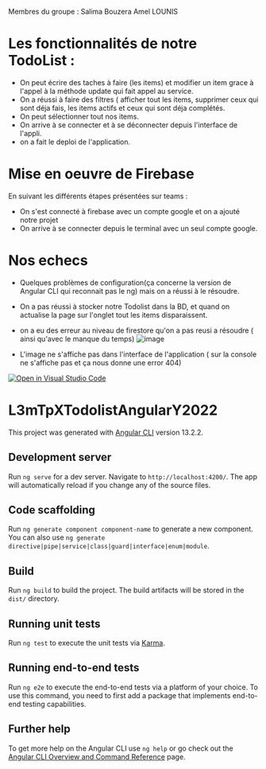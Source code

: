 Membres du groupe : 
Salima Bouzera 
Amel LOUNIS 

# Les fonctionnalités de notre  TodoList : 

- On peut écrire des taches à faire (les items) et modifier un item grace à l'appel à la méthode update qui fait appel au service.
- On a réussi à faire des filtres ( afficher tout les items, supprimer ceux qui sont déja fais, les items actifs et ceux qui sont déja complétés.
- On peut sélectionner tout nos items. 
- On arrive à se connecter et à se déconnecter depuis l'interface de l'appli.
- on a fait le deploi de l'application.

# Mise en oeuvre de Firebase  
 En suivant les différents étapes présentées sur teams : 
 - On s'est connecté à firebase avec un compte google et on a ajouté notre projet 
 - On arrive à se connecter depuis le terminal avec un seul compte google.
 

# Nos echecs 
-  Quelques problèmes de configuration(ça concerne la version de Angular CLI qui reconnait pas le ng) mais on a réussi à le résoudre.
- On a pas réussi à stocker notre Todolist dans la BD, et quand on actualise la page sur l'onglet tout les items disparaissent. 
- on a eu des erreur au niveau de firestore qu'on a pas reusi a résoudre ( ainsi qu'avec le manque du temps)
![image](https://user-images.githubusercontent.com/77328590/162489280-48134b52-7697-48b0-a179-b84c0c7454e4.png)

- L'image ne s'affiche pas dans l'interface de l'application ( sur la console ne s'affiche pas et ça nous donne une error 404) 









[![Open in Visual Studio Code](https://classroom.github.com/assets/open-in-vscode-f059dc9a6f8d3a56e377f745f24479a46679e63a5d9fe6f495e02850cd0d8118.svg)](https://classroom.github.com/online_ide?assignment_repo_id=7359558&assignment_repo_type=AssignmentRepo)
# L3mTpXTodolistAngularY2022

This project was generated with [Angular CLI](https://github.com/angular/angular-cli) version 13.2.2.

## Development server

Run `ng serve` for a dev server. Navigate to `http://localhost:4200/`. The app will automatically reload if you change any of the source files.

## Code scaffolding

Run `ng generate component component-name` to generate a new component. You can also use `ng generate directive|pipe|service|class|guard|interface|enum|module`.

## Build

Run `ng build` to build the project. The build artifacts will be stored in the `dist/` directory.

## Running unit tests

Run `ng test` to execute the unit tests via [Karma](https://karma-runner.github.io).

## Running end-to-end tests

Run `ng e2e` to execute the end-to-end tests via a platform of your choice. To use this command, you need to first add a package that implements end-to-end testing capabilities.

## Further help

To get more help on the Angular CLI use `ng help` or go check out the [Angular CLI Overview and Command Reference](https://angular.io/cli) page.
